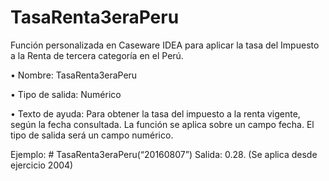 # TasaRenta3eraPeru
Función personalizada en Caseware IDEA para aplicar la tasa del Impuesto a la Renta de tercera categoría en el Perú.

•	Nombre: TasaRenta3eraPeru

•	Tipo de salida: Numérico

•	Texto de ayuda: Para obtener la tasa del impuesto a la renta vigente, según la fecha consultada. La función se aplica sobre un campo fecha. El tipo de salida será un campo numérico. 

Ejemplo: # TasaRenta3eraPeru(“20160807”) Salida: 0.28. (Se aplica desde ejercicio 2004)
